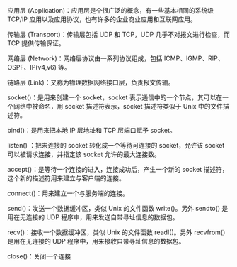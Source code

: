应用层 (Application)：应用层是个很广泛的概念，有一些基本相同的系统级 TCP/IP 应用以及应用协议，也有许多的企业商业应用和互联网应用。

传输层 (Transport)：传输层包括 UDP 和 TCP，UDP 几乎不对报文进行检查，而 TCP 提供传输保证。

网络层 (Network)：网络层协议由一系列协议组成，包括 ICMP、IGMP、RIP、OSPF、IP(v4,v6) 等。

链路层 (Link)：又称为物理数据网络接口层，负责报文传输。



socket()：是用来创建一个 socket，socket 表示通信中的一个节点，其可以在一个网络中被命名，用 socket 描述符表示，socket 描述符类似于 Unix 中的文件描述符。

bind()：是用来把本地 IP 层地址和 TCP 层端口赋予 socket。

listen() ：把未连接的 socket 转化成一个等待可连接的 socket，允许该 socket 可以被请求连接，并指定该 socket 允许的最大连接数。

accept()：是等待一个连接的进入，连接成功后，产生一个新的 socket 描述符，这个新的描述符用来建立与客户端的连接。

connect()：用来建立一个与服务端的连接。

send()：发送一个数据缓冲区，类似 Unix 的文件函数 write()。另外 sendto() 是用在无连接的 UDP 程序中，用来发送自带寻址信息的数据包。

recv()：接收一个数据缓冲区，类似 Unix 的文件函数 readI()。另外 recvfrom() 是用在无连接的 UDP 程序中，用来接收自带寻址信息的数据包。

close()：关闭一个连接
